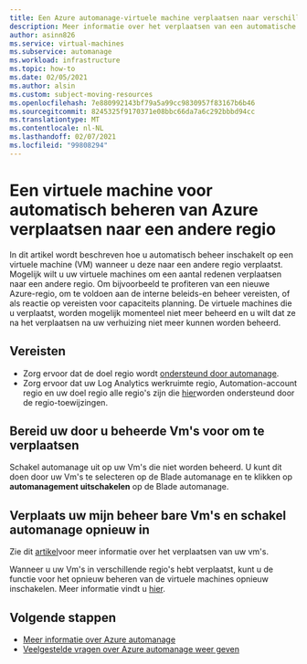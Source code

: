 ```yaml
---
title: Een Azure automanage-virtuele machine verplaatsen naar verschillende regio's
description: Meer informatie over het verplaatsen van een automatische beheerde virtuele machine in verschillende regio's
author: asinn826
ms.service: virtual-machines
ms.subservice: automanage
ms.workload: infrastructure
ms.topic: how-to
ms.date: 02/05/2021
ms.author: alsin
ms.custom: subject-moving-resources
ms.openlocfilehash: 7e880992143bf79a5a99cc9830957f83167b6b46
ms.sourcegitcommit: 8245325f9170371e08bbc66da7a6c292bbbd94cc
ms.translationtype: MT
ms.contentlocale: nl-NL
ms.lasthandoff: 02/07/2021
ms.locfileid: "99808294"
---
```

# <a name="move-an-azure-automanage-virtual-machine-to-a-different-region"></a>Een virtuele machine voor automatisch beheren van Azure verplaatsen naar een andere regio
In dit artikel wordt beschreven hoe u automatisch beheer inschakelt op een virtuele machine (VM) wanneer u deze naar een andere regio verplaatst. Mogelijk wilt u uw virtuele machines om een aantal redenen verplaatsen naar een andere regio. Om bijvoorbeeld te profiteren van een nieuwe Azure-regio, om te voldoen aan de interne beleids-en beheer vereisten, of als reactie op vereisten voor capaciteits planning. De virtuele machines die u verplaatst, worden mogelijk momenteel niet meer beheerd en u wilt dat ze na het verplaatsen na uw verhuizing niet meer kunnen worden beheerd.

## <a name="prerequisites"></a>Vereisten
* Zorg ervoor dat de doel regio wordt [ondersteund door automanage](./automanage-virtual-machines.md#prerequisites).
* Zorg ervoor dat uw Log Analytics werkruimte regio, Automation-account regio en uw doel regio alle regio's zijn die [hier](https://docs.microsoft.com/azure/automation/how-to/region-mappings)worden ondersteund door de regio-toewijzingen.

## <a name="prepare-your-automanaged-vms-for-moving"></a>Bereid uw door u beheerde Vm's voor om te verplaatsen
Schakel automanage uit op uw Vm's die niet worden beheerd. U kunt dit doen door uw Vm's te selecteren op de Blade automanage en te klikken op **automanagement uitschakelen** op de Blade automanage.

## <a name="move-your-automanaged-vms-and-re-enable-automanage"></a>Verplaats uw mijn beheer bare Vm's en schakel automanage opnieuw in
Zie dit [artikel](https://docs.microsoft.com/azure/resource-mover/tutorial-move-region-virtual-machines)voor meer informatie over het verplaatsen van uw vm's.

Wanneer u uw Vm's in verschillende regio's hebt verplaatst, kunt u de functie voor het opnieuw beheren van de virtuele machines opnieuw inschakelen. Meer informatie vindt u [hier](./automanage-virtual-machines.md#enabling-automanage-for-vms-in-azure-portal).

## <a name="next-steps"></a>Volgende stappen
* [Meer informatie over Azure automanage](./automanage-virtual-machines.md)
* [Veelgestelde vragen over Azure automanage weer geven](./faq.md)